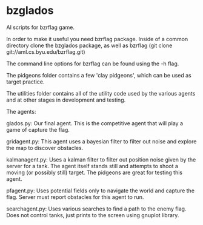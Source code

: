 bzglados
========

AI scripts for bzrflag game.

In order to make it useful you need bzrflag package.  Inside of a common directory clone the bzglados package, as well as bzrflag (git clone git://aml.cs.byu.edu/bzrflag.git)

The command line options for bzrflag can be found using the -h flag.

The pidgeons folder contains a few 'clay pidgeons', which can be used as target practice.

The utilities folder contains all of the utility code used by the various agents and at other stages in development and testing.

The agents:

glados.py:  Our final agent.  This is the competitive agent that will play a game of capture the flag.

gridagent.py: This agent uses a bayesian filter to filter out noise and explore the map to discover obstacles.

kalmanagent.py: Uses a kalman filter to filter out position noise given by the server for a tank.  The agent itself stands still and attempts to shoot a moving (or possibly still) target.  The pidgeons are great for testing this agent.

pfagent.py: Uses potential fields only to navigate the world and capture the flag.  Server must report obstacles for this agent to run.

searchagent.py: Uses various searches to find a path to the enemy flag.  Does not control tanks, just prints to the screen using gnuplot library.

